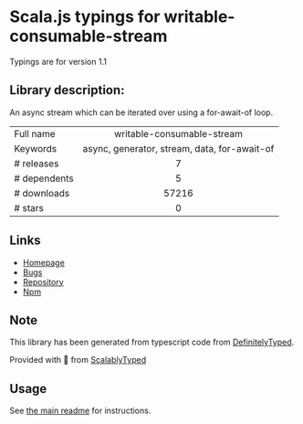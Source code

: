 
# Scala.js typings for writable-consumable-stream

Typings are for version 1.1

## Library description:
An async stream which can be iterated over using a for-await-of loop.

|                    |                 |
| ------------------ | :-------------: |
| Full name          | writable-consumable-stream |
| Keywords           | async, generator, stream, data, for-await-of |
| # releases         | 7 |
| # dependents       | 5 |
| # downloads        | 57216 |
| # stars            | 0 |

## Links
- [Homepage](https://github.com/SocketCluster/writable-consumable-stream#readme)
- [Bugs](https://github.com/SocketCluster/writable-consumable-stream/issues)
- [Repository](https://github.com/SocketCluster/writable-consumable-stream)
- [Npm](https://www.npmjs.com/package/writable-consumable-stream)
    


## Note
This library has been generated from typescript code from [DefinitelyTyped](https://definitelytyped.org).

Provided with :purple_heart: from [ScalablyTyped](https://github.com/oyvindberg/ScalablyTyped)

## Usage
See [the main readme](../../readme.md) for instructions.


